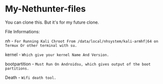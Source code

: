 # My-Nethunter-files
You can clone this. But it's for my future clone.


File Informations:

*nh*       -  ```For Running Kali Chroot From /data/local/nhsystem/kali-armhf|64 on Termux Or other terminal with su.```

kernel   -  ```Which give your kernel Name And Version.```

bootpartition  -  ```Must Run On Androidsu, which gives output of the boot partitions.```

Death          -   ```Wifi death tool.```
